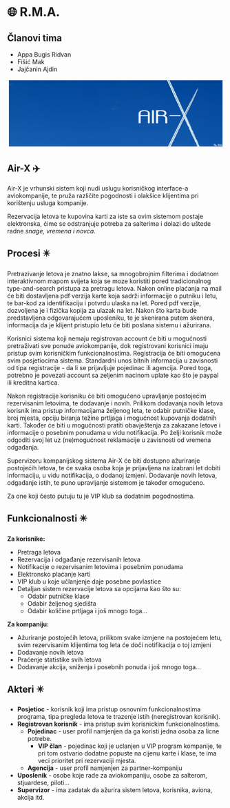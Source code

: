 # :globe_with_meridians: R.M.A.

## Članovi tima
- Appa Bugis Ridvan
- Fišić Mak
- Jajčanin Ajdin

![logo](https://github.com/ooad-2017-2018/Grupa1-R.M.A/blob/master/resursi/logo.png)

## Air-X :airplane:
Air-X je vrhunski sistem koji nudi uslugu korisničkog interface-a aviokompanije, te pruža različite pogodnosti i olakšice klijentima pri korištenju usluga kompanije.

Rezervacija letova te kupovina karti za iste sa ovim sistemom postaje elektronska, ćime se odstranjuje potreba za salterima i dolazi do uštede radne *snage, vremena i novca*.

## Procesi :eight_pointed_black_star: 

Pretrazivanje letova je znatno lakse, sa mnogobrojnim filterima i dodatnom interaktivnom mapom svijeta koja se moze koristiti pored tradicionalnog type-and-search pristupa za pretragu letova. Nakon online plaćanja na mail će biti dostavljena pdf verzija karte koja sadrži informacije o putniku i letu, te bar-kod za identifikaciju i potvrdu ulaska na let. Pored pdf verzije, dozvoljena je i fizička kopija za ulazak na let. Nakon što karta bude predstavljena odgovarajućem uposleniku, te je skenirana putem skenera, informacija da je klijent pristupio letu će biti poslana sistemu i ažurirana.

Korisnici sistema koji nemaju registrovan account će biti u mogućnosti pretraživati sve ponude aviokompanije, dok registrovani korisnici imaju pristup svim korisničkim funkcionalnostima. 
Registracija će biti omogućena svim posjetiocima sistema. Standardni unos bitnih informacija u zavisnosti od tipa registracije - da li se prijavljuje pojedinac ili agencija. Pored toga, potrebno je povezati account sa zeljenim nacinom uplate kao što je paypal ili kreditna kartica.

Nakon registracije korisniku će biti omogućeno upravljanje postojećim rezervisanim letovima, te dodavanje i novih. Prilikom dodavanja novih letova korisnik ima pristup informacijama željenog leta, te odabir putničke klase, broj mjesta, opciju biranja težine prtljaga i mogućnost kupovanja dodatnih karti. Također će biti u mogućnosti pratiti obavještenja za zakazane letove i informacije o posebnim ponudama u vidu notifikacija. Po želji korisnik može odgoditi svoj let uz (ne)mogućnost reklamacije u zavisnosti od vremena odgađanja.  

Supervizoru kompanijskog sistema Air-X će biti dostupno ažuriranje postojećih letova, te će svaka osoba koja je prijavljena na izabrani let dobiti informaciju, u vidu notifikacija, o dodanoj izmjeni. Dodavanje novih letova, odgađanje istih, te puno upravljanje sistemom je također omogućeno.

Za one koji često putuju tu je VIP klub sa dodatnim pogodnostima.

## Funkcionalnosti :eight_pointed_black_star:
**Za korisnike:**
  - Pretraga letova
  - Rezervacija i odgađanje rezervisanih letova
  - Notifikacije o rezervisanim letovima i posebnim ponudama
  - Elektronsko plaćanje karti
  - VIP klub u koje učlanjenje daje posebne povlastice
  - Detaljan sistem rezervacije letova sa opcijama kao što su:
    - Odabir putničke klase
    - Odabir željenog sjedišta
    - Odabir količine prtljaga
i još mnogo toga...

**Za kompaniju:**
  - Ažuriranje postojećih letova, prilikom svake izmjene na postojećem letu, svim rezervisanim klijentima tog leta će doči notifikacija     o toj izmjeni
  - Dodavanje novih letova
  - Praćenje statistike svih letova
  - Dodavanje akcija, sniženja i posebnih ponuda
i još mnogo toga...

## Akteri :eight_pointed_black_star:
- **Posjetioc** - korisnik koji ima pristup osnovnim funkcionalnostima programa, tipa pregleda letova te trazenje istih (neregistrovan korisnik).
- **Registrovan korisnik** - ima pristup svim korisnickim funkcionalnostima.
    - **Pojedinac** - user profil namjenjen da ga koristi jedna osoba za licne potrebe.
        - **VIP član** - pojedinac koji je uclanjen u VIP program kompanije, te pri tom ostvario dodatne popuste na cijenu karte i klase,                          te ima veci prioritet pri rezervaciji mjesta.
    - **Agencija** - user profil namjenjen za partner-kompaniju
- **Uposlenik** - osobe koje rade za aviokompaniju, osobe za salterom, stjuardese, piloti...
- **Supervizor** - ima zadatak da ažurira sistem letova, korisnika, aviona, akcija itd.
